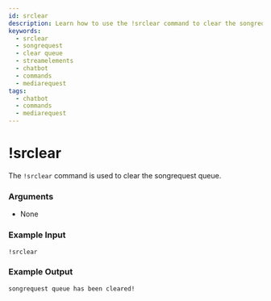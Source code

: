 ```yaml
---
id: srclear
description: Learn how to use the !srclear command to clear the songrequest queue in your StreamElements chatbot. Easily manage your mediarequest settings.
keywords:
  - srclear
  - songrequest
  - clear queue
  - streamelements
  - chatbot
  - commands
  - mediarequest
tags:
  - chatbot
  - commands
  - mediarequest
---
```


# !srclear

The `!srclear` command is used to clear the songrequest queue.

### Arguments

- None

### Example Input

```
!srclear
```

### Example Output

```
songrequest queue has been cleared! 
```
